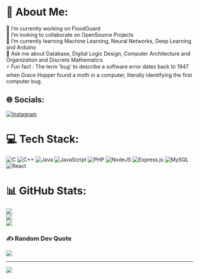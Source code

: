 # 💫 About Me:
🔭 I’m currently working on FloodGuard<br>👯 I’m looking to collaborate on OpenSource Projects<br>🌱 I’m currently learning Machine Learning, Neural Networks, Deep Learning and Arduino<br>💬 Ask me about Database, Digital Logic Design, Computer Architecture and Organization and Discrete Mathematics<br>⚡ Fun fact : The term 'bug' to describe a software error dates back to 1947 when Grace Hopper found a moth in a computer, literally identifying the first computer bug.


## 🌐 Socials:
[![Instagram](https://img.shields.io/badge/Instagram-%23E4405F.svg?logo=Instagram&logoColor=white)](https://instagram.com/@aritraislam) 

# 💻 Tech Stack:
![C](https://img.shields.io/badge/c-%2300599C.svg?style=for-the-badge&logo=c&logoColor=white) ![C++](https://img.shields.io/badge/c++-%2300599C.svg?style=for-the-badge&logo=c%2B%2B&logoColor=white) ![Java](https://img.shields.io/badge/java-%23ED8B00.svg?style=for-the-badge&logo=openjdk&logoColor=white) ![JavaScript](https://img.shields.io/badge/javascript-%23323330.svg?style=for-the-badge&logo=javascript&logoColor=%23F7DF1E) ![PHP](https://img.shields.io/badge/php-%23777BB4.svg?style=for-the-badge&logo=php&logoColor=white) ![NodeJS](https://img.shields.io/badge/node.js-6DA55F?style=for-the-badge&logo=node.js&logoColor=white) ![Express.js](https://img.shields.io/badge/express.js-%23404d59.svg?style=for-the-badge&logo=express&logoColor=%2361DAFB) ![MySQL](https://img.shields.io/badge/mysql-4479A1.svg?style=for-the-badge&logo=mysql&logoColor=white) ![React](https://img.shields.io/badge/react-%2320232a.svg?style=for-the-badge&logo=react&logoColor=%2361DAFB)
# 📊 GitHub Stats:
![](https://github-readme-stats.vercel.app/api?username=AritraIslamSaswato&theme=dracula&hide_border=false&include_all_commits=true&count_private=true)<br/>
![](https://github-readme-streak-stats.herokuapp.com/?user=AritraIslamSaswato&theme=dracula&hide_border=false)<br/>
![](https://github-readme-stats.vercel.app/api/top-langs/?username=AritraIslamSaswato&theme=dracula&hide_border=false&include_all_commits=true&count_private=true&layout=compact)

### ✍️ Random Dev Quote
![](https://quotes-github-readme.vercel.app/api?type=vetical&theme=dark)

---
[![](https://visitcount.itsvg.in/api?id=AritraIslamSaswato&icon=0&color=4)](https://visitcount.itsvg.in)

